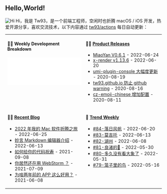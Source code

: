 ## Hello,World!

<img src='https://qpluspicture.oss-cn-beijing.aliyuncs.com/6LjjQA/Hi.gif' alt='Hi' width="24"/> Hi，我是 Tw93，是一个前端工程师，空闲时也折腾 macOS / iOS 开发，热爱开源分享，喜欢交流技术，以下内容通过 <a href="https://github.com/tw93/tw93/actions" target="_blank">tw93/actions</a> 每日自动更新：

<table width="960px">
<tr>
<td valign="top" width="50%">

#### 🏊‍♂️ Weekly Development Breakdown

<img src=https://raw.githubusercontent.com/tw93/tw93/master/images/wakatime_weekly_language_stats.svg>

</td>
<td valign="top" width="50%">

#### 🏋️‍♀️ <a href="https://github.com/tw93/tw93/blob/main/releases.md" target="_blank">Product Releases</a>

<!-- recent_releases starts -->
* <a href='https://github.com/tw93/MiaoYan/releases/tag/V0.6.1' target='_blank'>MiaoYan V0.6.1</a> - 2022-06-24
* <a href='https://github.com/alibaba/x-render/releases/tag/v1.13.6' target='_blank'>x-render v1.13.6</a> - 2022-06-20
* <a href='https://github.com/tw93/umi-plugin-console/releases/tag/v0.2.2' target='_blank'>umi-plugin-console 大幅度更新</a> - 2020-08-19
* <a href='https://github.com/tw93/tw93.github.io/releases/tag/v0.2.0' target='_blank'>tw93.github.io 防止 github warning</a> - 2020-08-16
* <a href='https://github.com/tw93/cz-emoji-chinese/releases/tag/v0.3.1' target='_blank'>cz-emoji-chinese 增加配置</a> - 2020-08-11
<!-- recent_releases ends -->

</td>
</tr>
<tr>
<td valign="top" width="50%">

#### 🤾‍♂️ <a href="https://tw93.fun" target="_blank">Recent Blog</a>

<!-- blog starts -->
* <a href='https://tw93.fun/2022-06-25/mac.html' target='_blank'>2022 年我的 Mac 软件折腾之旅</a> - 2022-06-25
* <a href='https://tw93.fun/2022-06-13/a-good-markdown-copy.html' target='_blank'>妙言 Markdown 编辑器介绍</a> - 2022-06-13
* <a href='https://tw93.fun/2021-09-08/code.html' target='_blank'>如何给你的代码祝寿</a> - 2021-09-08
* <a href='https://tw93.fun/2021-07-09/webstorm.html' target='_blank'>你居然还在用 WebStorm ？</a> - 2021-07-09
* <a href='https://tw93.fun/2021-06-08/app.html' target='_blank'>为啥两年前的 APP 这么好用？</a> - 2021-06-08
<!-- blog ends -->

</td>
<td valign="top" width="50%">

#### 🎉 <a href="https://github.com/tw93/weekly" target="_blank">Trend Weekly</a>

<!-- weekly starts -->

* [#84-落日风帆](https://github.com/tw93/weekly/tree/main/md/%2384-%E8%90%BD%E6%97%A5%E9%A3%8E%E5%B8%86.md) - 2022-06-20
* [#83-莫吉托](https://github.com/tw93/weekly/tree/main/md/%2383-%E8%8E%AB%E5%90%89%E6%89%98.md) - 2022-06-13
* [#82-湖州](https://github.com/tw93/weekly/tree/main/md/%2382-%E6%B9%96%E5%B7%9E.md) - 2022-06-08
* [#81-良渚的🦌](https://github.com/tw93/weekly/tree/main/md/%2381-%E8%89%AF%E6%B8%9A%E7%9A%84%F0%9F%A6%8C.md) - 2022-05-30
* [#80-多久没有看大象了](https://github.com/tw93/weekly/tree/main/md/%2380-%E5%A4%9A%E4%B9%85%E6%B2%A1%E6%9C%89%E7%9C%8B%E5%A4%A7%E8%B1%A1%E4%BA%86.md) - 2022-05-31
* [#79-笼子里的鸟](https://github.com/tw93/weekly/tree/main/md/%2379-%E7%AC%BC%E5%AD%90%E9%87%8C%E7%9A%84%E9%B8%9F.md) - 2022-05-16

<!-- weekly ends -->

</td>
</tr>

</table>
